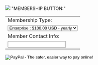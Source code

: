 <IMG src="http://www.sceniusstrategies.com/wp-content/uploads/2014/10/SceniuLogotypeHRZ1.png"> 
"MEMBERSHIP BUTTON:"

<form action="https://www.paypal.com/cgi-bin/webscr" method="post" target="_top">
<input type="hidden" name="cmd" value="_s-xclick">
<input type="hidden" name="hosted_button_id" value="UE9MCJNRN2ABN">
<table>
<tr><td><input type="hidden" name="on0" value="Membership Type:">Membership Type:</td></tr><tr><td><select name="os0">
	<option value="Enterprise">Enterprise : $100.00 USD - yearly</option>
	<option value="Solidarity">Solidarity : $25.00 USD - yearly</option>
</select> </td></tr>
<tr><td><input type="hidden" name="on1" value="Member Contact Info:">Member Contact Info:</td></tr><tr><td><input type="text" name="os1" maxlength="200"></td></tr>
</table>
<input type="hidden" name="currency_code" value="USD">
<input type="image" src="http://pittsburghchamber.coop/wp-content/uploads/2015/06/JoinUsButton.png" border="0" name="submit" alt="PayPal - The safer, easier way to pay online!">
<img alt="" border="0" src="https://www.paypalobjects.com/en_US/i/scr/pixel.gif" width="1" height="1">
</form>

